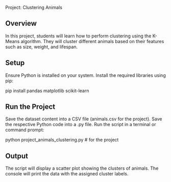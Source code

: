 Project: Clustering Animals 

## Overview
In this project, students will learn how to perform clustering using the K-Means algorithm. They will cluster different animals based on their features such as size, weight, and lifespan.

## Setup

Ensure Python is installed on your system.
Install the required libraries using pip:

pip install pandas matplotlib scikit-learn

## Run the Project

Save the dataset content into a CSV file (animals.csv for the project).
Save the respective Python code into a .py file.
Run the script in a terminal or command prompt:

python project_animals_clustering.py  # for the project

## Output

The script will display a scatter plot showing the clusters of animals.
The console will print the data with the assigned cluster labels.